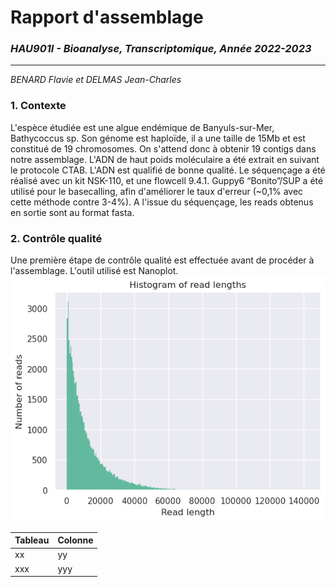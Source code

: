 # Rapport d'assemblage
### _HAU901I - Bioanalyse, Transcriptomique, Année 2022-2023_
---------------------------------------------
_BENARD Flavie et DELMAS Jean-Charles_

### 1. Contexte
L'espèce étudiée est une algue endémique de Banyuls-sur-Mer, Bathycoccus sp.
Son génome est haploïde, il a une taille de 15Mb et est constitué de 19 chromosomes. On s'attend donc à obtenir 19 contigs dans notre assemblage.
L'ADN de haut poids moléculaire a été extrait en suivant le protocole CTAB. L'ADN est qualifié de bonne qualité.
Le séquençage a été réalisé avec un kit NSK-110, et une flowcell 9.4.1. Guppy6 “Bonito”/SUP a été utilisé pour le basecalling, afin d'améliorer le taux d'erreur (~0,1% avec cette méthode contre 3-4%). 
A l'issue du séquençage, les reads obtenus en sortie sont au format fasta.


### 2. Contrôle qualité
Une première étape de contrôle qualité est effectuée avant de procéder à l'assemblage. L'outil utilisé est Nanoplot.
![alt text](https://github.com/flavi23/TPAssemblage/blob/main/4222_RB2_nanoplot_out/HistogramReadlength.png)

| Tableau | Colonne |
| ------ | ------ |
| xx | yy |
| xxx | yyy |

[//]: # (Liens)
   [flye]: <https://www.nature.com/articles/s41587-019-0072-8>
   [biosphere]: <https://biosphere.france-bioinformatique.fr/>
   [southGreen]: <https://github.com/SouthGreenPlatform/training_SV_teaching/tree/2022>
